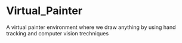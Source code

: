 # Virtual_Painter
A virtual painter environment where we draw anything by using hand tracking and computer vision trechniques
